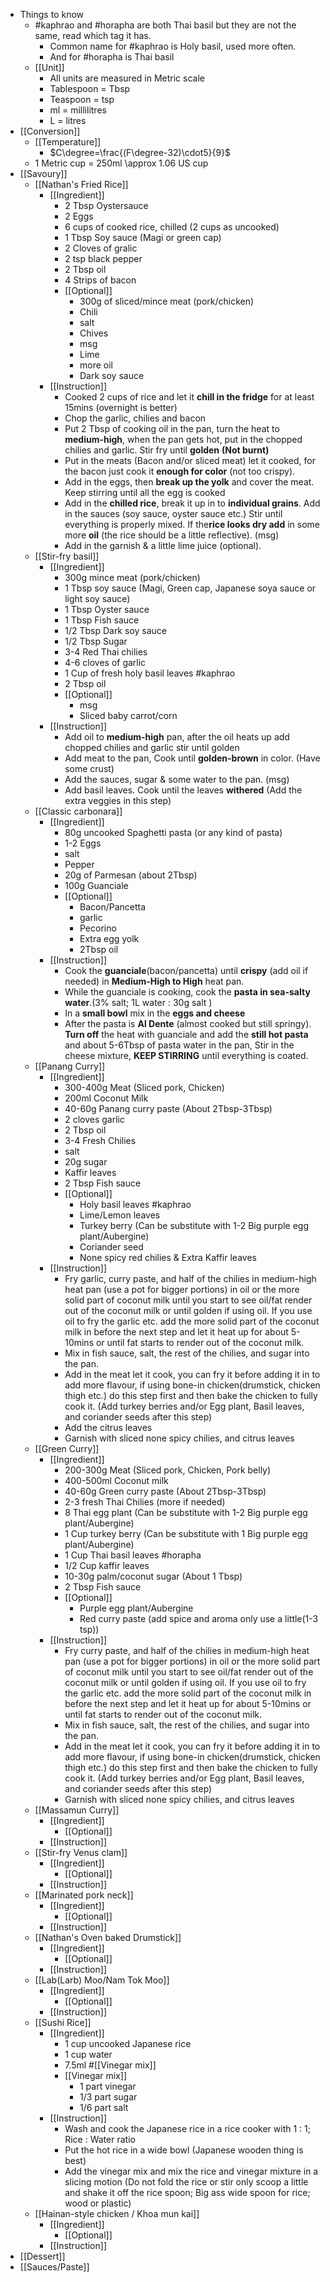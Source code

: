 - Things to know
	- #kaphrao and #horapha are both Thai basil but they are not the same, read which tag it has.
		- Common name for #kaphrao is Holy basil, used more often.
		- And for #horapha is Thai basil
	- [[Unit]]
		- All units are measured in Metric scale
		- Tablespoon = Tbsp
		- Teaspoon = tsp
		- ml = millilitres
		- L = litres
- [[Conversion]]
	- [[Temperature]]
		- $C\degree=\frac{(F\degree-32)\cdot5}{9}$
	- 1 Metric cup = 250ml \approx 1.06 US cup
- [[Savoury]]
	- [[Nathan's Fried Rice]]
		- [[Ingredient]]
			- 2 Tbsp Oystersauce
			- 2 Eggs
			- 6 cups of cooked rice, chilled (2 cups as uncooked)
			- 1 Tbsp Soy sauce (Magi or green cap)
			- 2 Cloves of gralic
			- 2 tsp black pepper
			- 2 Tbsp oil
			- 4 Strips of bacon
			- [[Optional]]
				- 300g of sliced/mince meat (pork/chicken)
				- Chili
				- salt
				- Chives
				- msg
				- Lime
				- more oil
				- Dark soy sauce
		- [[Instruction]]
			- Cooked 2 cups of rice and let it **chill in the fridge** for at least 15mins (overnight is better)
			- Chop the garlic, chilies and bacon
			- Put 2 Tbsp of cooking oil in the pan, turn the heat to **medium-high**, when the pan gets hot, put in the chopped chilies and garlic. Stir fry until **golden** **(Not burnt)**
			- Put in the meats (Bacon and/or sliced meat) let it cooked, for the bacon just cook it **enough for color** (not too crispy).
			- Add in the eggs, then **break up the yolk** and cover the meat. Keep stirring until all the egg is cooked
			- Add in the **chilled rice**, break it up in to **individual grains**. Add in the sauces (soy sauce, oyster sauce etc.) Stir until everything is properly mixed. If the**rice looks dry add**  in some more **oil** (the rice should be a little reflective). (msg)
			- Add in the garnish & a little lime juice (optional).
	- [[Stir-fry basil]]
		- [[Ingredient]]
			- 300g mince meat (pork/chicken)
			- 1 Tbsp soy sauce (Magi, Green cap, Japanese soya sauce or light soy sauce)
			- 1 Tbsp Oyster sauce
			- 1 Tbsp Fish sauce
			- 1/2 Tbsp Dark soy sauce
			- 1/2 Tbsp Sugar
			- 3-4 Red Thai chilies
			- 4-6 cloves of garlic
			- 1 Cup of fresh holy basil leaves #kaphrao
			- 2 Tbsp oil
			- [[Optional]]
				- msg
				- Sliced baby carrot/corn
		- [[Instruction]]
			- Add oil to **medium-high** pan, after the oil heats up add chopped chilies and garlic stir until golden
			- Add meat to the pan, Cook until **golden-brown** in color. (Have some crust)
			- Add the sauces, sugar &  some water to the pan. (msg)
			- Add basil leaves. Cook until the leaves **withered** (Add the extra veggies in this step)
	- [[Classic carbonara]]
		- [[Ingredient]]
			- 80g uncooked Spaghetti pasta (or any kind of pasta)
			- 1-2 Eggs
			- salt
			- Pepper
			- 20g of Parmesan (about 2Tbsp)
			- 100g Guanciale
			- [[Optional]]
				- Bacon/Pancetta
				- garlic
				- Pecorino
				- Extra egg yolk
				- 2Tbsp oil
		- [[Instruction]]
			- Cook the **guanciale**(bacon/pancetta) until **crispy** (add oil if needed) in **Medium-High to High** heat pan.
			- While the guanciale is cooking, cook the **pasta in sea-salty water**.(3% salt; 1L water : 30g salt )
			- In a **small bowl** mix in the **eggs and cheese**
			- After the pasta is **Al Dente** (almost cooked but still springy). **Turn off** the heat with guanciale and add the **still hot pasta** and about 5-6Tbsp of pasta water in the pan, Stir in the cheese mixture, **KEEP STIRRING** until everything is coated.
	- [[Panang Curry]]
		- [[Ingredient]]
			- 300-400g Meat (Sliced pork, Chicken)
			- 200ml Coconut Milk
			- 40-60g Panang curry paste (About 2Tbsp-3Tbsp)
			- 2 cloves garlic
			- 2 Tbsp oil
			- 3-4 Fresh Chilies
			- salt
			- 20g sugar
			- Kaffir leaves
			- 2 Tbsp Fish sauce
			- [[Optional]]
				- Holy basil leaves #kaphrao
				- Lime/Lemon leaves
				- Turkey berry (Can be substitute with 1-2 Big purple egg plant/Aubergine)
				- Coriander seed
				- None spicy red chilies & Extra Kaffir leaves
		- [[Instruction]]
			- Fry garlic, curry paste, and half of the chilies in medium-high heat pan (use a pot for bigger portions) in oil or the more solid part of coconut milk until you start to see oil/fat render out of the coconut milk or until golden if using oil. If you use oil to fry the garlic etc. add the more solid part of the coconut milk in before the next step and let it heat up for about 5-10mins or until fat starts to render out of the coconut milk.
			- Mix in fish sauce, salt, the rest of the chilies, and sugar into the pan.
			- Add in the meat let it cook, you can fry it before adding it in to add more flavour, if using bone-in chicken(drumstick, chicken thigh etc.) do this step first and then bake the chicken to fully cook it. (Add turkey berries and/or Egg plant, Basil leaves, and coriander seeds after this step)
			- Add the citrus leaves
			- Garnish with sliced none spicy chilies, and citrus leaves
	- [[Green Curry]]
		- [[Ingredient]]
			- 200-300g Meat (Sliced pork, Chicken, Pork belly)
			- 400-500ml Coconut milk
			- 40-60g Green curry paste (About 2Tbsp-3Tbsp)
			- 2-3 fresh Thai Chilies (more if needed)
			- 8 Thai egg plant (Can be substitute with 1-2 Big purple egg plant/Aubergine)
			- 1 Cup turkey berry (Can be substitute with 1 Big purple egg plant/Aubergine)
			- 1 Cup Thai basil leaves #horapha
			- 1/2 Cup kaffir leaves
			- 10-30g palm/coconut sugar (About 1 Tbsp)
			- 2 Tbsp Fish sauce
			- [[Optional]]
				- Purple egg plant/Aubergine
				- Red curry paste (add spice and aroma only use a little(1-3 tsp))
		- [[Instruction]]
			- Fry curry paste, and half of the chilies in medium-high heat pan (use a pot for bigger portions) in oil or the more solid part of coconut milk until you start to see oil/fat render out of the coconut milk or until golden if using oil. If you use oil to fry the garlic etc. add the more solid part of the coconut milk in before the next step and let it heat up for about 5-10mins or until fat starts to render out of the coconut milk.
			- Mix in fish sauce, salt, the rest of the chilies, and sugar into the pan.
			- Add in the meat let it cook, you can fry it before adding it in to add more flavour, if using bone-in chicken(drumstick, chicken thigh etc.) do this step first and then bake the chicken to fully cook it. (Add turkey berries and/or Egg plant, Basil leaves, and coriander seeds after this step)
			- Garnish with sliced none spicy chilies, and citrus leaves
	- [[Massamun Curry]]
		- [[Ingredient]]
			- [[Optional]]
		- [[Instruction]]
	- [[Stir-fry Venus clam]]
		- [[Ingredient]]
			- [[Optional]]
		- [[Instruction]]
	- [[Marinated pork neck]]
		- [[Ingredient]]
			- [[Optional]]
		- [[Instruction]]
	- [[Nathan's Oven baked Drumstick]]
		- [[Ingredient]]
			- [[Optional]]
		- [[Instruction]]
	- [[Lab(Larb) Moo/Nam Tok Moo]]
		- [[Ingredient]]
			- [[Optional]]
		- [[Instruction]]
	- [[Sushi Rice]]
		- [[Ingredient]]
			- 1 cup uncooked Japanese rice
			- 1 cup water
			- 7.5ml #[[Vinegar mix]]
			- [[Vinegar mix]]
				- 1 part vinegar
				- 1/3 part sugar
				- 1/6 part salt
		- [[Instruction]]
			- Wash and cook the Japanese rice in a rice cooker with 1 : 1; Rice : Water ratio
			- Put the hot rice in a wide bowl (Japanese wooden thing is best)
			- Add the vinegar mix and mix the rice and vinegar mixture in a slicing motion (Do not fold the rice or stir only scoop a little and shake it off the rice spoon; Big ass wide spoon for rice; wood or plastic)
	- [[Hainan-style chicken / Khoa mun kai]]
		- [[Ingredient]]
			- [[Optional]]
		- [[Instruction]]
- [[Dessert]]
- [[Sauces/Paste]]